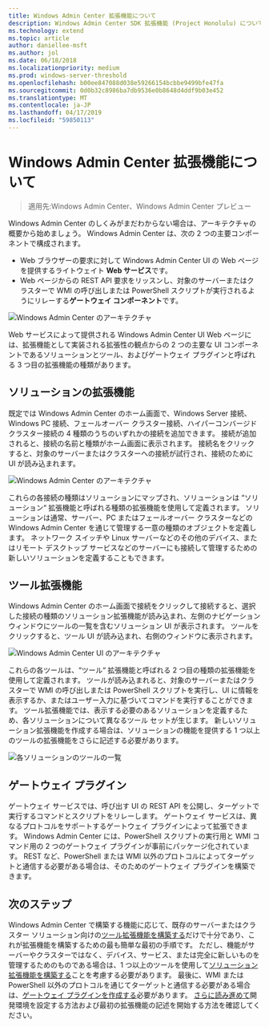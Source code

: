 ```yaml
---
title: Windows Admin Center 拡張機能について
description: Windows Admin Center SDK 拡張機能 (Project Honolulu) について
ms.technology: extend
ms.topic: article
author: daniellee-msft
ms.author: jol
ms.date: 06/18/2018
ms.localizationpriority: medium
ms.prod: windows-server-threshold
ms.openlocfilehash: b00ee847088d038e59266154bcbbe9499bfe47fa
ms.sourcegitcommit: 0d0b32c8986ba7db9536e0b8648d4ddf9b03e452
ms.translationtype: MT
ms.contentlocale: ja-JP
ms.lasthandoff: 04/17/2019
ms.locfileid: "59850113"
---
```

# <a name="understanding-windows-admin-center-extensions"></a>Windows Admin Center 拡張機能について

>適用先:Windows Admin Center、Windows Admin Center プレビュー

Windows Admin Center のしくみがまだわからない場合は、アーキテクチャの概要から始めましょう。 Windows Admin Center は、次の 2 つの主要コンポーネントで構成されます。

- Web ブラウザーの要求に対して Windows Admin Center UI の Web ページを提供するライトウェイト **Web サービス**です。
- Web ページからの REST API 要求をリッスンし、対象のサーバーまたはクラスターで WMI の呼び出しまたは PowerShell スクリプトが実行されるようにリレーする**ゲートウェイ コンポーネント**です。

![Windows Admin Center のアーキテクチャ](../media/understand-extensions/wac-architecture-500px.png)

Web サービスによって提供される Windows Admin Center UI Web ページには、拡張機能として実装される拡張性の観点からの 2 つの主要な UI コンポーネントであるソリューションとツール、およびゲートウェイ プラグインと呼ばれる 3 つ目の拡張機能の種類があります。

## <a name="solution-extensions"></a>ソリューションの拡張機能

既定では Windows Admin Center のホーム画面で、Windows Server 接続、Windows PC 接続、フェールオーバー クラスター接続、ハイパーコンバージド クラスター接続の 4 種類のうちのいずれかの接続を追加できます。 接続が追加されると、接続の名前と種類がホーム画面に表示されます。 接続名をクリックすると、対象のサーバーまたはクラスターへの接続が試行され、接続のために UI が読み込まれます。

![Windows Admin Center のアーキテクチャ](../media/understand-extensions/solutions-ui.png)

これらの各接続の種類はソリューションにマップされ、ソリューションは “ソリューション“ 拡張機能と呼ばれる種類の拡張機能を使用して定義されます。 ソリューションは通常、サーバー、PC またはフェールオーバー クラスターなどの Windows Admin Center を通じて管理する一意の種類のオブジェクトを定義します。 ネットワーク スイッチや Linux サーバーなどのその他のデバイス、またはリモート デスクトップ サービスなどのサーバーにも接続して管理するための新しいソリューションを定義することもできます。

## <a name="tool-extensions"></a>ツール拡張機能

Windows Admin Center のホーム画面で接続をクリックして接続すると、選択した接続の種類のソリューション拡張機能が読み込まれ、左側のナビゲーション ウィンドウにツールの一覧を含むソリューション UI が表示されます。 ツールをクリックすると、ツール UI が読み込まれ、右側のウィンドウに表示されます。

![Windows Admin Center UI のアーキテクチャ](../media/understand-extensions/ui-architecture.png)

これらの各ツールは、“ツール“ 拡張機能と呼ばれる 2 つ目の種類の拡張機能を使用して定義されます。 ツールが読み込まれると、対象のサーバーまたはクラスターで WMI の呼び出しまたは PowerShell スクリプトを実行し、UI に情報を表示するか、またはユーザー入力に基づいてコマンドを実行することができます。 ツール拡張機能では、表示する必要のあるソリューションを定義するため、各ソリューションについて異なるツール セットが生じます。 新しいソリューション拡張機能を作成する場合は、ソリューションの機能を提供する 1 つ以上のツールの拡張機能をさらに記述する必要があります。

![各ソリューションのツールの一覧](../media/understand-extensions/tools-for-solutions.png)

## <a name="gateway-plugins"></a>ゲートウェイ プラグイン

ゲートウェイ サービスでは、呼び出す UI の REST API を公開し、ターゲットで実行するコマンドとスクリプトをリレーします。 ゲートウェイ サービスは、異なるプロトコルをサポートするゲートウェイ プラグインによって拡張できます。 Windows Admin Center には、PowerShell スクリプトの実行用と WMI コマンド用の 2 つのゲートウェイ プラグインが事前にパッケージ化されています。 REST など、PowerShell または WMI 以外のプロトコルによってターゲットと通信する必要がある場合は、そのためのゲートウェイ プラグインを構築できます。

## <a name="next-steps"></a>次のステップ

Windows Admin Center で構築する機能に応じて、既存のサーバーまたはクラスター ソリューション向けの[ツール拡張機能を構築する](develop-tool.md)だけで十分であり、これが拡張機能を構築するための最も簡単な最初の手順です。 ただし、機能がサーバーやクラスターではなく、デバイス、サービス、または完全に新しいものを管理するためのものである場合は、1 つ以上のツールを使用して[ソリューション拡張機能を構築する](develop-solution.md)ことを考慮する必要があります。 最後に、WMI または PowerShell 以外のプロトコルを通じてターゲットと通信する必要がある場合は、[ゲートウェイ プラグインを作成する](develop-gateway-plugin.md)必要があります。 [さらに読み進めて](developing-extensions.md)開発環境を設定する方法および最初の拡張機能の記述を開始する方法を確認してください。
